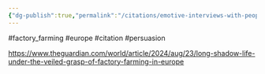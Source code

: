 ```yaml
---
{"dg-publish":true,"permalink":"/citations/emotive-interviews-with-people-living-near-european-factory-farms/","tags":["factory_farming"],"created":"2024-10-29T11:27:19.868+00:00","updated":"2025-10-10T23:56:16.356+01:00"}
---
```


#factory_farming #europe #citation #persuasion 

https://www.theguardian.com/world/article/2024/aug/23/long-shadow-life-under-the-veiled-grasp-of-factory-farming-in-europe